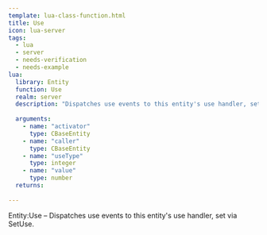 ```yaml
---
template: lua-class-function.html
title: Use
icon: lua-server
tags:
  - lua
  - server
  - needs-verification
  - needs-example
lua:
  library: Entity
  function: Use
  realm: server
  description: "Dispatches use events to this entity's use handler, set via SetUse."
  
  arguments:
    - name: "activator"
      type: CBaseEntity
    - name: "caller"
      type: CBaseEntity
    - name: "useType"
      type: integer
    - name: "value"
      type: number
  returns:
    
---
```


<div class="lua__search__keywords">
Entity:Use &#x2013; Dispatches use events to this entity's use handler, set via SetUse.
</div>
